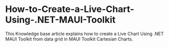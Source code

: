# How-to-Create-a-Live-Chart-Using-.NET-MAUI-Toolkit
This Knowledge base article explains how to create a Live Chart Using .NET MAUI Toolkit from data grid in MAUI Toolkit Cartesian Charts.
